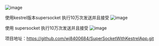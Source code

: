 ![image](https://user-images.githubusercontent.com/39239954/232402473-3e78bb9c-f6d6-4e53-8a15-5727a2864d2a.png)

使用kestrel版本supersocket 执行10万次发送并且接受
![image](https://user-images.githubusercontent.com/39239954/232403375-633f6b98-d9e5-419d-aab6-7745f1f8a6bc.png)

使用 supersocket 执行10万次发送并且接受
![image](https://user-images.githubusercontent.com/39239954/232403831-067d4a6b-7f30-43e6-8ce4-ff56bf5e347e.png)

项目地址：https://github.com/wj8400684/SuperSocketWithKestrelApp.git
